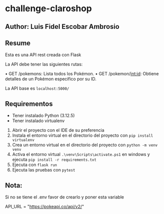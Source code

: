 # challenge-claroshop
## Author: Luis Fidel Escobar Ambrosio

## Resume

Esta es una API rest creada con Flask

La API debe tener las siguientes rutas:

• GET /pokemons: Lista todos los Pokémon.
• GET /pokemon/<int:id>: Obtiene detalles de un Pokémon específico por su ID.

La API base es `localhost:5000/`

## Requirementos

- Tener instalado Python (3.12.5)
- Tener instalado virtualenv


1. Abrir el proyecto con el IDE de su preferencia
2. Instala el entorno virtual en el directorio del proyecto con `pip install virtualenv`
3. Crea un entorno virtual en el directorio del proyecto con `python -m venv venv`
4. Activa el entorno virtual `.\venv\Scripts\activate.ps1` en windows y ejecuta 
`pip install -r requirements.txt`
5. Ejecuta con  `flask run`
6. Ejecuta las pruebas con   `pytest`

## Nota:

Si no se tiene el .env favor de crearlo y poner esta variable

API_URL = "https://pokeapi.co/api/v2/"



